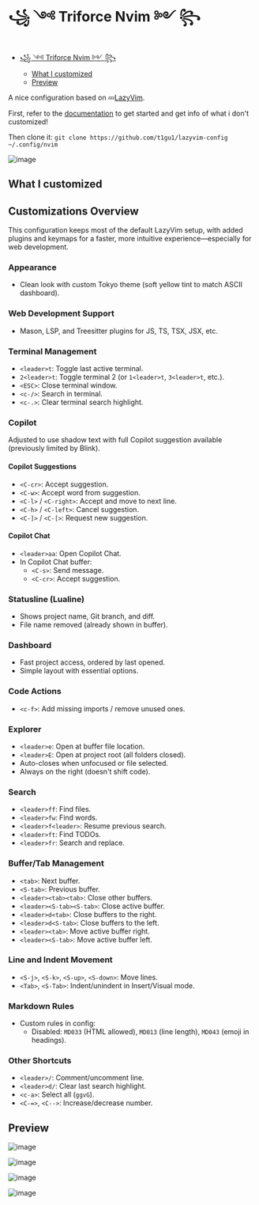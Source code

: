 # ꧁ ༺ Triforce Nvim ༻ ꧂

<!--toc:start-->

- [꧁ ༺ Triforce Nvim ༻ ꧂](#triforce-nvim)
  - [What I customized](#what-i-customized)
  - [Preview](#preview)
  <!--toc:end-->

A nice configuration based on 💤[LazyVim](https://github.com/LazyVim/LazyVim).

First, refer to the [documentation](https://lazyvim.github.io/installation) to get started and get info of what i don't customized!

Then clone it: `git clone https://github.com/t1gu1/lazyvim-config ~/.config/nvim`

![image](https://github.com/user-attachments/assets/18d33415-a01f-48f0-99e5-4bf0d960739f)

## What I customized

## Customizations Overview

This configuration keeps most of the default LazyVim setup, with added plugins and keymaps for a faster, more intuitive experience—especially for web development.

### Appearance

- Clean look with custom Tokyo theme (soft yellow tint to match ASCII dashboard).

### Web Development Support

- Mason, LSP, and Treesitter plugins for JS, TS, TSX, JSX, etc.

### Terminal Management

- `<leader>t`: Toggle last active terminal.
- `2<leader>t`: Toggle terminal 2 (or `1<leader>t`, `3<leader>t`, etc.).
- `<ESC>`: Close terminal window.
- `<c-/>`: Search in terminal.
- `<c-.>`: Clear terminal search highlight.

### Copilot

Adjusted to use shadow text with full Copilot suggestion available (previously limited by Blink).

#### Copilot Suggestions

- `<C-cr>`: Accept suggestion.
- `<C-w>`: Accept word from suggestion.
- `<C-l>` / `<C-right>`: Accept and move to next line.
- `<C-h>` / `<C-left>`: Cancel suggestion.
- `<C-]>` / `<C-[>`: Request new suggestion.

#### Copilot Chat

- `<leader>aa`: Open Copilot Chat.
- In Copilot Chat buffer:
  - `<C-s>`: Send message.
  - `<C-cr>`: Accept suggestion.

### Statusline (Lualine)

- Shows project name, Git branch, and diff.
- File name removed (already shown in buffer).

### Dashboard

- Fast project access, ordered by last opened.
- Simple layout with essential options.

### Code Actions

- `<c-f>`: Add missing imports / remove unused ones.

### Explorer

- `<leader>e`: Open at buffer file location.
- `<leader>E`: Open at project root (all folders closed).
- Auto-closes when unfocused or file selected.
- Always on the right (doesn't shift code).

### Search

- `<leader>ff`: Find files.
- `<leader>fw`: Find words.
- `<leader>f<leader>`: Resume previous search.
- `<leader>ft`: Find TODOs.
- `<leader>fr`: Search and replace.

### Buffer/Tab Management

- `<tab>`: Next buffer.
- `<S-tab>`: Previous buffer.
- `<leader><tab><tab>`: Close other buffers.
- `<leader><S-tab><S-tab>`: Close active buffer.
- `<leader>d<tab>`: Close buffers to the right.
- `<leader>d<S-tab>`: Close buffers to the left.
- `<leader><tab>`: Move active buffer right.
- `<leader><S-tab>`: Move active buffer left.

### Line and Indent Movement

- `<S-j>`, `<S-k>`, `<S-up>`, `<S-down>`: Move lines.
- `<Tab>`, `<S-Tab>`: Indent/unindent in Insert/Visual mode.

### Markdown Rules

- Custom rules in config:
  - Disabled: `MD033` (HTML allowed), `MD013` (line length), `MD043` (emoji in headings).

### Other Shortcuts

- `<leader>/`: Comment/uncomment line.
- `<leader>d/`: Clear last search highlight.
- `<c-a>`: Select all (`ggvG`).
- `<C-=>`, `<C-->`: Increase/decrease number.

## Preview

![image](https://github.com/user-attachments/assets/8414cbb2-4f09-4486-908a-ec544209c5c3)

![image](https://github.com/user-attachments/assets/dc0b323f-0b97-48fb-8f1c-49b3507b0999)

![image](https://github.com/user-attachments/assets/e872dc54-7a37-49a7-82d0-fe6d97915c37)

![image](https://github.com/user-attachments/assets/d00075f1-258e-4934-a12f-b46197af72d8)

